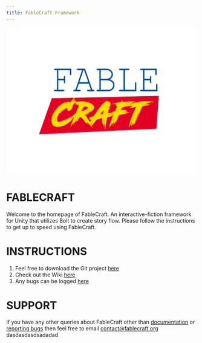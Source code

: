 ```yaml
---
title: FableCraft Framework
---
```


<img align="centre" width="540" height="390" src="https://github.com/mylesblasonato/fablecraft.github.io/blob/main/4JDbDj.png?raw=true"><br>

# FABLECRAFT<br>
Welcome to the homepage of FableCraft. An interactive-fiction framework for Unity that utilizes Bolt to create story flow. Please follow the instructions to get up to speed using FableCraft.

# INSTRUCTIONS<br>
1. Feel free to download the Git project [here](https://github.com/mylesblasonato/FableCraft.git)
2. Check out the Wiki [here](https://slimwiki.com/fablecraft)
3. Any bugs can be logged [here](https://www.jotform.com/203217781850051)
  
# SUPPORT<br>
If you have any other queries about FableCraft other than [documentation](https://slimwiki.com/fablecraft) or [reporting bugs](https://www.jotform.com/203217781850051) then feel free to email [contact@fablecraft.org](mailto:contact@fablecraft.org)
dasdasdasdsadadad